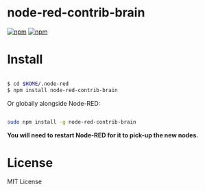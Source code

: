 # node-red-contrib-brain

[![npm](https://img.shields.io/npm/dm/node-red-contrib-brain.svg)](https://www.npmjs.com/package/node-red-contrib-brain)
[![npm](https://img.shields.io/npm/v/node-red-contrib-brain.svg)](https://www.npmjs.com/package/node-red-contrib-brain)

# Install

```bash

$ cd $HOME/.node-red
$ npm install node-red-contrib-brain

```

Or globally alongside Node-RED:

```bash

sudo npm install -g node-red-contrib-brain

```

**You will need to restart Node-RED for it to pick-up the new nodes.**

# License 

MIT License